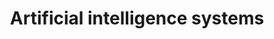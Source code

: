 ---
title: Artificial intelligence systems
longTitle: 'Artificial intelligence systems'
tags:
- gccommon
usedFor:
- "[[Intelligent systems]]"
---